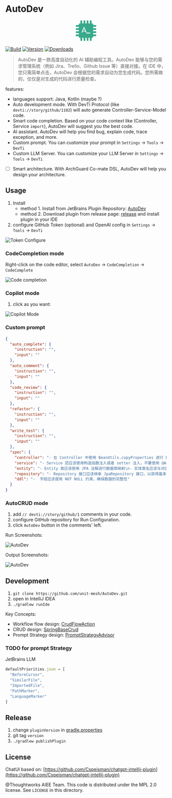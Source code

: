 # AutoDev

<p align="center">
  <img src="plugin/src/main/resources/META-INF/pluginIcon.svg" width="64px" height="64px" />
</p>

[![Build](https://github.com/unit-mesh/auto-dev/actions/workflows/build.yml/badge.svg)](https://github.com/unit-mesh/auto-dev/actions/workflows/build.yml)
[![Version](https://img.shields.io/jetbrains/plugin/v/21520-autodev.svg)](https://plugins.jetbrains.com/plugin/21520-autodev)
[![Downloads](https://img.shields.io/jetbrains/plugin/d/21520-autodev.svg)](https://plugins.jetbrains.com/plugin/21520-autodev)

> AutoDev 是一款高度自动化的 AI 辅助编程工具。AutoDev 能够与您的需求管理系统（例如 Jira、Trello、Github Issue 等）直接对接。在
> IDE 中，您只需简单点击，AutoDev 会根据您的需求自动为您生成代码。您所需做的，仅仅是对生成的代码进行质量检查。

features:

- languages support: Java, Kotlin (maybe ?)
- Auto development mode. With DevTi Protocol (like `devti://story/github/1102`) will auto generate
  Controller-Service-Model code.
- Smart code completion. Based on your code context like (Controller, Service `import`), AutoDev will suggest you the
  best code.
- AI assistant. AutoDev will help you find bug, explain code, trace exception, and more.
- Custom prompt. You can customize your prompt in `Settings` -> `Tools` -> `DevTi`
- Custom LLM Server. You can customize your LLM Server in `Settings` -> `Tools` -> `DevTi`
- [ ] Smart architecture. With ArchGuard Co-mate DSL, AutoDev will help you design your architecture.

## Usage

1. Install
    - method 1. Install from JetBrains Plugin Repository: [AutoDev](https://plugins.jetbrains.com/plugin/21520-autodev)
    - method 2. Download plugin from release page: [release](https://github.com/unit-mesh/auto-dev/releases) and install
      plugin in your IDE
2. configure GitHub Token (optional) and OpenAI config in `Settings` -> `Tools` -> `DevTi`

![Token Configure](https://unitmesh.cc/auto-dev/autodev-config.png)

### CodeCompletion mode

Right-click on the code editor, select `AutoDev` -> `CodeCompletion` -> `CodeComplete`

![Code completion](https://unitmesh.cc/auto-dev/completion-mode.png)

### Copilot mode

1. click as you want:

![Copilot Mode](https://unitmesh.cc/auto-dev/copilot-mode.png)


### Custom prompt

```json
{
  "auto_complete": {
    "instruction": "",
    "input": ""
  },
  "auto_comment": {
    "instruction": "",
    "input": ""
  },
  "code_review": {
    "instruction": "",
    "input": ""
  },
  "refactor": {
    "instruction": "",
    "input": ""
  },
  "write_test": {
    "instruction": "",
    "input": ""
  },
  "spec": {
    "controller": "- 在 Controller 中使用 BeanUtils.copyProperties 进行 DTO 转换 Entity\n- 禁止使用 Autowired\n-使用 Swagger Annotation 表明 API 含义\n-Controller 方法应该捕获并处理业务异常，不应该抛出系统异常。",
    "service": "- Service 层应该使用构造函数注入或者 setter 注入，不要使用 @Autowired 注解注入。",
    "entity": "- Entity 类应该使用 JPA 注解进行数据库映射\n- 实体类名应该与对应的数据库表名相同。实体类应该使用注解标记主键和表名，例如：@Id、@GeneratedValue、@Table 等。",
    "repository": "- Repository 接口应该继承 JpaRepository 接口，以获得基本的 CRUD 操作",
    "ddl": "-  字段应该使用 NOT NULL 约束，确保数据的完整性"
  }
}
```

### AutoCRUD mode

1. add `// devti://story/github/1` comments in your code.
2. configure GitHub repository for Run Configuration.
3. click `AutoDev` button in the comments' left.

Run Screenshots:

![AutoDev](https://unitmesh.cc/auto-dev/init-instruction.png)

Output Screenshots:

![AutoDev](https://unitmesh.cc/auto-dev/blog-controller.png)

## Development

1. `git clone https://github.com/unit-mesh/AutoDev.git`
2. open in IntelliJ IDEA
3. `./gradlew runIde`

Key Concepts:

- Workflow flow design: [CrudFlowAction](src/main/kotlin/cc/unitmesh/devti/flow/base/CrudFlowAction.kt)
- CRUD design: [SpringBaseCrud](src/main/kotlin/cc/unitmesh/devti/flow/base/SpringBaseCrud.kt)
- Prompt Strategy design: [PromptStrategyAdvisor](src/main/kotlin/cc/unitmesh/devti/java/prompt/PromptStrategyAdvisor.kt)

### TODO for prompt Strategy

JetBrains LLM

```javascript
defaultPriorities.json = [
  "BeforeCursor",
  "SimilarFile",
  "ImportedFile",
  "PathMarker",
  "LanguageMarker"
]
```

## Release

1. change `pluginVersion` in [gradle.properties](gradle.properties)
2. git tag `version`
3. `./gradlew publishPlugin`

## License

ChatUI based
on: [https://github.com/Cspeisman/chatgpt-intellij-plugin](https://github.com/Cspeisman/chatgpt-intellij-plugin)

@Thoughtworks AIEE Team. This code is distributed under the MPL 2.0 license. See `LICENSE` in this directory.
